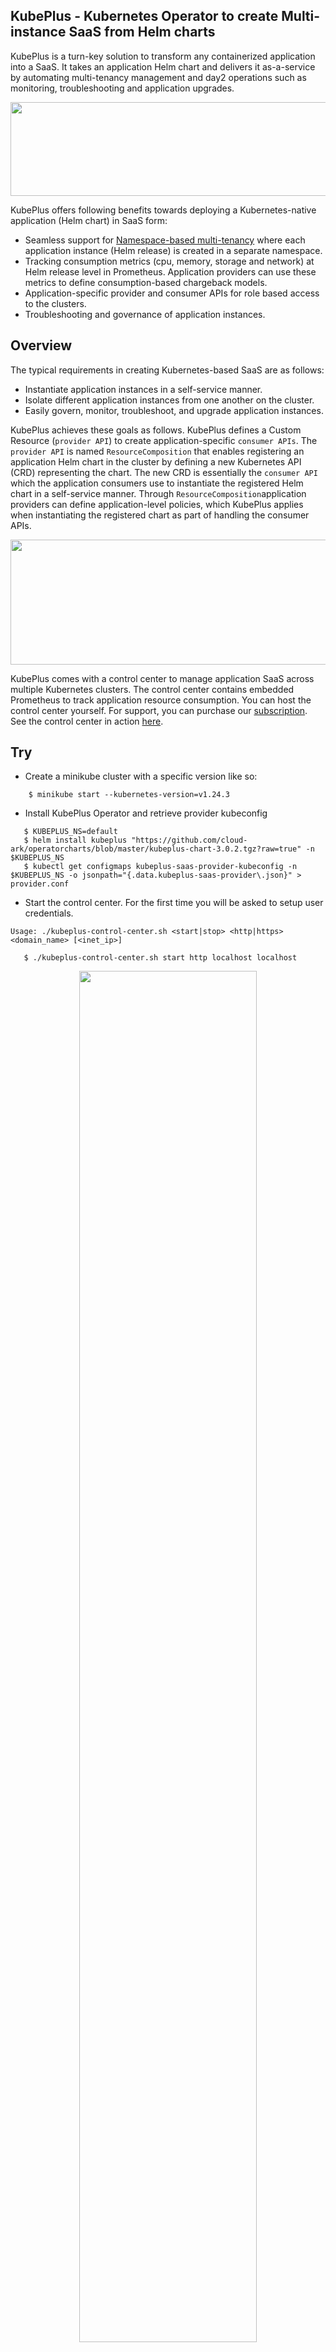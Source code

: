 ## KubePlus - Kubernetes Operator to create Multi-instance SaaS from Helm charts

KubePlus is a turn-key solution to transform any containerized application into a SaaS. It takes an application Helm chart and delivers it as-a-service by automating multi-tenancy management and day2 operations such as monitoring, troubleshooting and application upgrades. 

<p align="center">
<img src="./docs/application-stacks-1.png" width="700" height="150" class="center">
</p>

KubePlus offers following benefits towards deploying a Kubernetes-native application (Helm chart) in SaaS form:
- Seamless support for [Namespace-based multi-tenancy](https://kubernetes.io/docs/concepts/security/multi-tenancy/) where each application instance (Helm release) is created in a separate namespace.
- Tracking consumption metrics (cpu, memory, storage and network) at Helm release level in Prometheus. Application providers can use these metrics to define consumption-based chargeback models.
- Application-specific provider and consumer APIs for role based access to the clusters.
- Troubleshooting and governance of application instances.


## Overview

The typical requirements in creating Kubernetes-based SaaS are as follows:
- Instantiate application instances in a self-service manner.
- Isolate different application instances from one another on the cluster.
- Easily govern, monitor, troubleshoot, and upgrade application instances. 

KubePlus achieves these goals as follows. KubePlus defines a Custom Resource (```provider API```) to create application-specific ```consumer APIs```.
The ```provider API``` is named ``ResourceComposition`` that enables registering an application Helm chart in the cluster by defining a new Kubernetes API (CRD) representing the chart. The new CRD is essentially the ```consumer API``` which the application consumers use to instantiate the registered Helm chart in a self-service manner. Through ``ResourceComposition``application providers can define application-level policies, which KubePlus applies when instantiating the registered chart as part of handling the consumer APIs.


<p align="center">
<img src="./docs/provider-consumer.png" width="600" height="200" class="center">
</p>


KubePlus comes with a control center to manage application SaaS across multiple Kubernetes clusters. The control center contains embedded Prometheus to track application resource consumption. You can host the control center yourself. For support, you can purchase our [subscription](https://cloudark.io/kubeplus-saas-manager). See the control center in action [here](https://youtu.be/ZVhTE6WSjVI).

## Try

- Create a minikube cluster with a specific version like so:
```
    $ minikube start --kubernetes-version=v1.24.3
```

- Install KubePlus Operator and retrieve provider kubeconfig
```
   $ KUBEPLUS_NS=default
   $ helm install kubeplus "https://github.com/cloud-ark/operatorcharts/blob/master/kubeplus-chart-3.0.2.tgz?raw=true" -n $KUBEPLUS_NS
   $ kubectl get configmaps kubeplus-saas-provider-kubeconfig -n $KUBEPLUS_NS -o jsonpath="{.data.kubeplus-saas-provider\.json}" > provider.conf
```

- Start the control center. For the first time you will be asked to setup user credentials.
```
Usage: ./kubeplus-control-center.sh <start|stop> <http|https> <domain_name> [<inet_ip>]
```
```
   $ ./kubeplus-control-center.sh start http localhost localhost
```

<p align="center">
<img src="./docs/kubeplus-saas-manager-login-screen.png" style="width:75%; height:75%" class="center">
</p>


- Register the cluster by adding the provider kubeconfig 

<p align="center">
<img src="./docs/kubeplus-saas-manager-register-cluster.png" style="width:75%; height:75%" class="center">
</p>

- Register Wordpress Service

Use following helm chart:
```
https://github.com/cloud-ark/k8s-workshop/blob/master/wordpress-deployment-chart/wordpress-chart-0.0.3.tgz?raw=true
```

<p align="center">
<img src="./docs/kubeplus-saas-manager-register-service.png" style="width:75%; height:75%" class="center">
</p>

- Add the service to the cluster

<p align="center">
<img src="./docs/kubeplus-saas-manager-add-service-to-cluster.png" style="width:75%; height:75%" class="center">
</p>

- Create application instance

<p align="center">
<img src="./docs/kubeplus-saas-manager-create-instance1.png" style="width:75%; height:75%" class="center">
</p>


- Check application resource consumption in the Prometheus

<p align="center">
<img src="./docs/kubeplus-saas-manager-running-instance.png" style="width:75%; height:75%" class="center">
</p>


<p align="center">
<img src="./docs/kubeplus-saas-manager-prometheus.png" style="width:75%; height:75%" class="center">
</p>


- Check application topology

<p align="center">
<img src="./docs/kubeplus-saas-manager-topology.png" style="width:75%; height:75%" class="center">
</p>


- Troubleshoot application resources 

<p align="center">
<img src="./docs/kubeplus-saas-manager-kubectl-access.png" style="width:75%; height:75%" class="center">
</p>

## Troubleshoot KubePlus

```
  - kubectl logs <kubeplus-pod> $KUBEPLUS_NS -c crd-hook
  - kubectl logs <kubeplus-pod> $KUBEPLUS_NS -c helmer
  - kubectl logs <kubeplus-pod> $KUBEPLUS_NS -c platform-operator
  - kubectl logs <kubeplus-pod> $KUBEPLUS_NS -c webhook-cert-setup
  - kubectl logs <kubeplus-pod> $KUBEPLUS_NS -c consumerui
```

- Cleanup:
  ```
  - helm delete kubeplus -n $KUBEPLUS_NS
  ```

## CNCF Landscape

KubePlus is part of CNCF landscape's [Application Definition section](https://landscape.cncf.io/card-mode?category=application-definition-image-build&grouping=category).


## Operator Maturity Model

As enterprise teams build their custom Kubernetes platforms using community or in house developed Operators, they need a set of guidelines for Operator readiness in multi-Operator and multi-tenant environments. We have developed the [Operator Maturity Model](https://github.com/cloud-ark/kubeplus/blob/master/Guidelines.md) for this purpose. Operator developers are using this model today to ensure that their Operator is a good citizen of the multi-Operator world and ready to serve multi-tenant workloads. It is also being used by Kubernetes cluster administrators for curating community Operators towards building their custom platforms.


## Presentations

1. [DevOps.com Webinar: Deliver your Kubernetes Applications as-a-Service](https://webinars.devops.com/deliver-your-kubernetes-applications-as-a-service)

2. [Being a good citizen of the Multi-Operator world, Kubecon NA 2020](https://www.youtube.com/watch?v=NEGs0GMJbCw&t=2s)

3. [Operators and Helm: It takes two to Tango, Helm Summit 2019](https://youtu.be/F_Dgz1V5Q2g)

4. [KubePlus presentation at community meetings (CNCF sig-app-delivery, Kubernetes sig-apps, Helm)](https://github.com/cloud-ark/kubeplus/blob/master/KubePlus-presentation.pdf)


## Contact

For support and new features [reach out to us](https://cloudark.io/kubeplus-saas-manager) or contact our team on [Slack](https://join.slack.com/t/cloudark/shared_invite/zt-2yp5o32u-sOq4ub21TvO_kYgY9ZfFfw).

